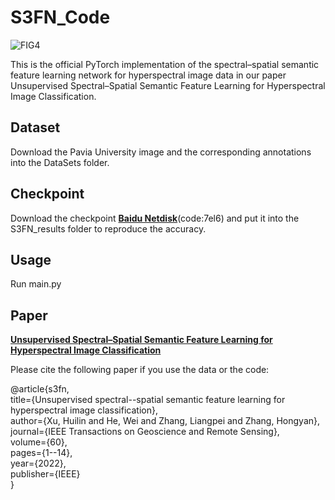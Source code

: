 # S3FN_Code
![FIG4](https://github.com/XuHuilin88/S3FN_Code/assets/40190176/dd128e20-f9a7-47ff-9bd7-a67470dda0b0)

This is the official PyTorch implementation of the spectral–spatial semantic feature learning network for hyperspectral image data in our paper Unsupervised Spectral–Spatial Semantic Feature Learning for Hyperspectral Image Classification.

## Dataset
Download the Pavia University image and the corresponding annotations into the DataSets folder.

## Checkpoint 

Download the checkpoint [**Baidu Netdisk**](https://pan.baidu.com/s/1XikrZHfCz1Kkdqjm3YL3Ag)(code:7el6) and put it into the S3FN_results folder to reproduce the accuracy.

## Usage
Run main.py

## Paper
[**Unsupervised Spectral–Spatial Semantic Feature Learning for Hyperspectral Image Classification**](https://ieeexplore.ieee.org/abstract/document/9737023)

Please cite the following paper if you use the data or the code:

@article{s3fn,  
  title={Unsupervised spectral--spatial semantic feature learning for hyperspectral image classification},  
  author={Xu, Huilin and He, Wei and Zhang, Liangpei and Zhang, Hongyan},  
  journal={IEEE Transactions on Geoscience and Remote Sensing},  
  volume={60},  
  pages={1--14},  
  year={2022},  
  publisher={IEEE}  
}

